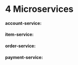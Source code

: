 # 4 Microservices

#### account-service:



#### item-service:



#### order-service:



#### payment-service:



